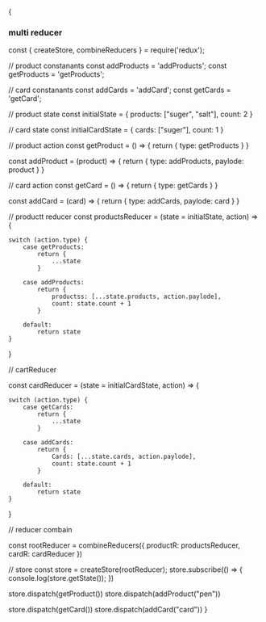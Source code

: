 
{

### multi reducer 
const { createStore, combineReducers } = require('redux');


//  product constanants
const addProducts = 'addProducts';
const getProducts = 'getProducts';

//  card constanants
const addCards = 'addCard';
const getCards = 'getCard';

// product state
const initialState = {
    products: ["suger", "salt"],
    count: 2
}

// card state
const initialCardState = {
    cards: ["suger"],
    count: 1
}

//  product action
const getProduct = () => {
    return {
        type: getProducts
    }
}

const addProduct = (product) => {
    return {
        type: addProducts,
        paylode: product
    }
}

//  card action
const getCard = () => {
    return {
        type: getCards
    }
}

const addCard = (card) => {
    return {
        type: addCards,
        paylode: card
    }
}


// productt reducer
const productsReducer = (state = initialState, action) => {

    switch (action.type) {
        case getProducts:
            return {
                ...state
            }

        case addProducts:
            return {
                productss: [...state.products, action.paylode],
                count: state.count + 1
            }

        default:
            return state
    }
}




// cartReducer

const cardReducer = (state = initialCardState, action) => {

    switch (action.type) {
        case getCards:
            return {
                ...state
            }

        case addCards:
            return {
                Cards: [...state.cards, action.paylode],
                count: state.count + 1
            }

        default:
            return state
    }
}

// reducer combain 

const rootReducer = combineReducers({
    productR: productsReducer,
    cardR: cardReducer
})


// store 
const store = createStore(rootReducer);
store.subscribe(() => {
    console.log(store.getState());
})

store.dispatch(getProduct())
store.dispatch(addProduct("pen"))

store.dispatch(getCard())
store.dispatch(addCard("card"))
}